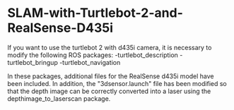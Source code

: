 # SLAM-with-Turtlebot-2-and-RealSense-D435i

If you want to use the turtlebot 2 with d435i camera, it is necessary to modify the following ROS packages:
  -turtlebot_description
  -turtlebot_bringup
  -turtlebot_navigation

In these packages, additional files for the RealSense d435i model have been included. 
In addition, the "3dsensor.launch" file has been modified so that the depth image can be correctly converted into a laser using the depthimage_to_laserscan package.
